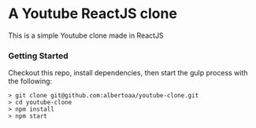 # A Youtube ReactJS clone

This is a simple Youtube clone made in ReactJS

### Getting Started
Checkout this repo, install dependencies, then start the gulp process with the following:

```
> git clone git@github.com:albertoaa/youtube-clone.git
> cd youtube-clone
> npm install
> npm start
```
